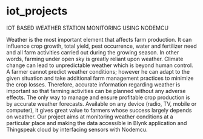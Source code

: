 # iot_projects
IOT BASED WEATHER STATION MONITORING USING NODEMCU

Weather is the most important element that affects farm production. It can influence crop growth, total yield, pest occurrence, water and fertilizer need and all farm activities carried out during the growing season. In other words, farming under open sky is greatly reliant upon weather. Climate change can lead to unpredictable weather which is beyond human control. A farmer cannot predict weather conditions; however he can adapt to the given situation and take additional farm management practices to minimize the crop losses. Therefore, accurate information regarding weather is important so that farming activities can be planned without any adverse effects. The only way to manage and ensure profitable crop production is by accurate weather forecasts. Available on any device (radio, TV, mobile or computer), it gives great value to farmers whose success largely depends on weather. Our project aims at monitoring weather conditions at a particular place and making the data accessible in Blynk application and Thingspeak cloud by interfacing sensors with Nodemcu.
